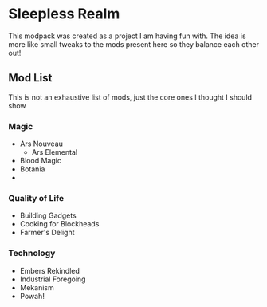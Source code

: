 # Sleepless Realm

This modpack was created as a project I am having fun with. The idea is more like small tweaks to the mods present here so they balance each other out!

## Mod List

This is not an exhaustive list of mods, just the core ones I thought I should show

### Magic

- Ars Nouveau
  - Ars Elemental
- Blood Magic
- Botania
- 
### Quality of Life

- Building Gadgets
- Cooking for Blockheads
- Farmer's Delight

### Technology

- Embers Rekindled
- Industrial Foregoing
- Mekanism
- Powah!


